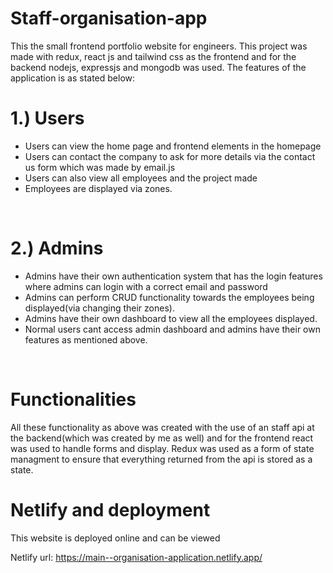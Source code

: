 # Staff-organisation-app
This the small frontend portfolio website for engineers. This project was made with redux, react js and tailwind css as the frontend and for the backend nodejs, expressjs and mongodb was used. The features of the application is as stated below:

# 1.) Users
* Users can view the home page and frontend elements in the homepage
* Users can contact the company to ask for more details via the contact us form which was made by email.js
* Users can also view all employees and the project made
* Employees are displayed via zones.
<br />

# 2.) Admins
* Admins have their own authentication system that has the login features where admins can login with a correct email and password<br />
* Admins can perform CRUD functionality towards the employees being displayed(via changing their zones).
* Admins have their own dashboard to view all the employees displayed.
* Normal users cant access admin dashboard and admins have their own features as mentioned above.
<br />

# Functionalities

All these functionality as above was created with the use of an staff api at the backend(which was created by me as well) and for the frontend react was used to handle forms and display. Redux was used as a form of state managment to ensure that everything returned from the api is stored as a state.

# Netlify and deployment

This website is deployed online and can be viewed<br />

Netlify url: https://main--organisation-application.netlify.app/ <br />
